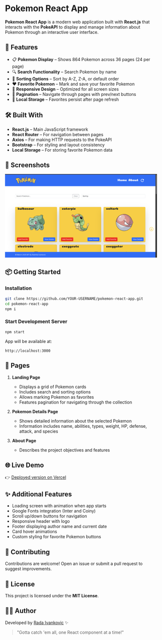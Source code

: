 # Pokemon React App

**Pokemon React App** is a modern web application built with **React.js** that interacts with the **PokeAPI** to display and manage information about Pokemon through an interactive user interface.

## 🚀 Features

* 📋 **Pokemon Display** – Shows 864 Pokemon across 36 pages (24 per page)
* 🔍 **Search Functionality** – Search Pokemon by name
* 🔄 **Sorting Options** – Sort by A-Z, Z-A, or default order
* ❤️ **Favorite Pokemon** – Mark and save your favorite Pokemon
* 📱 **Responsive Design** – Optimized for all screen sizes
* 📄 **Pagination** – Navigate through pages with prev/next buttons
* 💾 **Local Storage** – Favorites persist after page refresh

## 🛠️ Built With

* **React.js** – Main JavaScript framework
* **React Router** – For navigation between pages
* **Axios** – For making HTTP requests to the PokeAPI
* **Bootstrap** – For styling and layout consistency
* **Local Storage** – For storing favorite Pokemon data

## 📸 Screenshots

![App Screenshot](pokemon.png)

## 📦 Getting Started

### Installation

```bash
git clone https://github.com/YOUR-USERNAME/pokemon-react-app.git
cd pokemon-react-app
npm i
```

### Start Development Server

```bash
npm start
```

App will be available at:

```
http://localhost:3000
```

## 📄 Pages

1. **Landing Page**
   * Displays a grid of Pokemon cards
   * Includes search and sorting options
   * Allows marking Pokemon as favorites
   * Features pagination for navigating through the collection

2. **Pokemon Details Page**
   * Shows detailed information about the selected Pokemon
   * Information includes name, abilities, types, weight, HP, defense, attack, and species

3. **About Page**
   * Describes the project objectives and features

## 🌐 Live Demo

👉 [Deployed version on Vercel](https://pokemon-react-app-gamma.vercel.app/)


## ✨ Additional Features

* Loading screen with animation when app starts
* Google Fonts integration (Inter and Coiny)
* Scroll up/down buttons for navigation
* Responsive header with logo
* Footer displaying author name and current date
* Card hover animations
* Custom styling for favorite Pokemon buttons

## 🤝 Contributing

Contributions are welcome! Open an issue or submit a pull request to suggest improvements.

## 📄 License

This project is licensed under the **MIT License**.

## 👩‍💻 Author

Developed by [Rada Ivankovic](https://github.com/rada-ii) ✨ 

> "Gotta catch 'em all, one React component at a time!"


